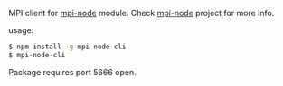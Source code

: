 MPI client for [mpi-node] module.
Check [mpi-node] project for more info.

usage:
```sh
$ npm install -g mpi-node-cli
$ mpi-node-cli
```
Package requires port 5666 open.

[mpi-node]: <https://www.npmjs.com/package/mpi-node>
